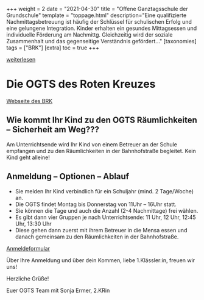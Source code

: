 +++
weight = 2
date = "2021-04-30"
title = "Offene Ganztagsschule der Grundschule"
template = "toppage.html"
description="Eine qualifizierte Nachmittagsbetreuung ist häufig der Schlüssel für schulischen Erfolg und eine gelungene Integration. Kinder erhalten ein gesundes Mittags­essen und individuelle Förderung am Nachmittg. Gleichzeitig wird der soziale Zusammenhalt und das gegenseitige Verständnis gefördert..."
[taxonomies]
tags = ["BRK"]
[extra]
toc = true
+++

[weiterlesen](https://volksschule-partenkirchen.de/wp-content/uploads/Bericht-u%CC%88ber-OGTS.pdf)

# Die OGTS des Roten Kreuzes

[Webseite des BRK](https://www.brk-gap.de/angebote/unsere-sozialen-dienstleistungen/offene-ganztagsschulen.html)

## **Wie kommt Ihr Kind zu den OGTS Räumlichkeiten – Sicherheit am Weg???**

Am Unterrichtsende wird Ihr Kind von einem Betreuer an der Schule empfangen und zu den Räumlichkeiten in der Bahnhofstraße begleitet. Kein Kind geht alleine!

## **Anmeldung – Optionen – Ablauf**

-   Sie melden Ihr Kind verbindlich für ein Schuljahr (mind. 2 Tage/Woche) an.
-   Die OGTS findet Montag bis Donnerstag von 11Uhr – 16Uhr statt.
-   Sie können die Tage und auch die Anzahl (2-4 Nachmittage) frei wählen.
-   Es gibt dann vier Gruppen je nach Unterrichtsende: 11 Uhr, 12 Uhr, 12:45 Uhr, 13:30 Uhr
-   Diese gehen dann zuerst mit ihrem Betreuer in die Mensa essen und danach gemeinsam zu den Räumlichkeiten in der Bahnhofstraße.

[Anmeldeformular](/downloads/#grundschule)

Über Ihre Anmeldung und über dein Kommen, liebe 1.Klässler:in, freuen wir uns!

Herzliche Grüße!

Euer OGTS Team mit Sonja Ermer, 2.KRin

